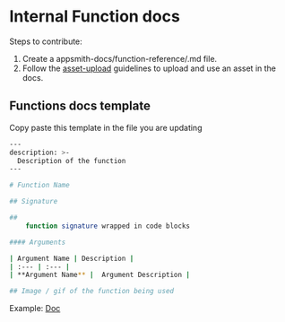 # Internal Function docs

Steps to contribute:
1. Create a appsmith-docs/function-reference/<function>.md file.
2. Follow the [asset-upload](UploadingAssets.md) guidelines to upload and use an asset in the docs.

## Functions docs template
Copy paste this template in the file you are updating
```bash
---
description: >-
  Description of the function
---

# Function Name

## Signature

##
    function signature wrapped in code blocks

#### Arguments

| Argument Name | Description |
| :--- | :--- |
| **Argument Name** |  Argument Description |

## Image / gif of the function being used
```

Example: [Doc](https://github.com/appsmithorg/appsmith-docs/blob/v1.2/function-reference/show-modal.md)

